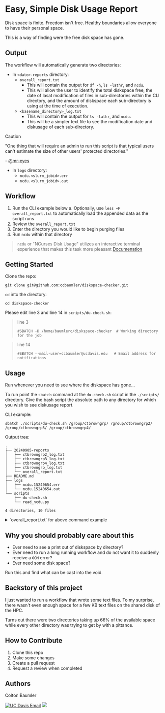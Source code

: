 # Easy, Simple Disk Usage Report

Disk space is finite. Freedom isn't free. Healthy boundaries allow everyone to have their personal space.

This is a way of finding were the free disk space has gone.

## Output

The workflow will automatically generate two directories:

- In `<date>-reports` directory:
  - `overall_report.txt`
    - This will contain the output for `df -h`, `ls -lathr`, and `ncdu`.
    - This will allow the user to identify the total diskspace free, the date of lasat modification of files in sub-directories within the CLI directory, and the amount of diskspace each sub-directory is using at the time of execution.
  - `<basename_directory>_log.txt`
    - This will contain the output for `ls -lathr`, and `ncdu`.
    - This will be a simpler text file to see the modification date and diskusage of each sub-directory.
> [!CAUTION]
>
> "One thing that will require an admin to run this script is that typical users can't estimate the size of other users' protected directories."
> 
> \- [@mr-eyes](https://github.com/mr-eyes)

- In `logs` directory:
  - `ncdu.<slurm_jobid>.err`
  - `ncdu.<slurm_jobid>.out`

## Workflow

1. Run the CLI example below
    a. Optionally, use `less +F overall_report.txt` to automatically load the appended data as the script runs
2. Review the `overall_report.txt`
3. Enter the directory you would like to begin purging files
4. Run `ncdu` within that directory
> `ncdu` or "NCurses Disk Usage" utilizes an interactive terminal experience that makes this task more pleasant [Documenation](https://dev.yorhel.nl/ncdu)

## Getting Started

Clone the repo:
```
git clone git@github.com:ccbaumler/diskspace-checker.git
```

`cd` into the directory:
```
cd diskspace-checker
```

Please edit line 3 and line 14 in `scripts/du-check.sh`:

> line 3
> ```
> #SBATCH -D /home/baumlerc/diskspace-checker  # Working directory for the job
> ```

> line 14
> ```
> #SBATCH --mail-user=ccbaumler@ucdavis.edu   # Email address for notifications
> ```

## Usage

Run whenever you need to see where the diskspace has gone...

To run point the `sbatch` command at the `du-check.sh` script in the `./scripts/` directory. Give the bash script the absolute path to any directory for which you wish to see diskusage report.

CLI example:
```
sbatch ./scripts/du-check.sh /group/ctbrowngrp/ /group/ctbrowngrp2/ /group/ctbrowngrp3/ /group/ctbrowngrp4/
```

Output tree:
```
.
├── 20240905-reports
│   ├── ctbrowngrp2_log.txt
│   ├── ctbrowngrp3_log.txt
│   ├── ctbrowngrp4_log.txt
│   ├── ctbrowngrp_log.txt
│   └── overall_report.txt
├── README.md
├── logs
│   ├── ncdu.15240654.err
│   └── ncdu.15240654.out
└── scripts
    ├── du-check.sh
    └── read_ncdu.py

4 directories, 10 files
```

<details>

<summary>`overall_report.txt` for above command example</summary>

### `overall_report.txt`

```
Disk Usage Report
==================
Job ID: 15240654
Job Name: ncdu_check
Start Time: Thu Sep  5 10:12:00 PDT 2024

Checking directory: /group/ctbrowngrp/
------------------------------------------------------------------------------------------
Filesystem                            Size  Used Avail Use% Mounted on
nas-6-0-ib:/nas-6-0/ctbrowngrp/group  220T  218T  2.8T  99% /group/ctbrowngrp

Per.      Links  Owner Group    Size  Date Modified   Name
total 834K
drwxr-sr-x   2 bill     ctbrowngrp   4 Mar  4  2020 bill
drwxrwsr-x   4 ctbrown  ctbrowngrp   9 May  8  2020 ncbi-genomes
drwxr-sr-x   4 irber    ctbrowngrp   4 Jul 11  2020 irber
drwxrwsr-x   3 ntpierce ctbrowngrp   9 Jan 11  2021 progenomes
drwxrwsr-x   4 ntpierce ctbrowngrp  33 Jan 22  2021 dammit-databases
drwxrwsr-x   3 cjfinno  ctbrowngrp   6 Jan 29  2021 finno
drwxrwsr-x   2 hehouts  ctbrowngrp   3 Jul 28  2021 non-microbial-reference
drwxr-sr-x   2 tereiter ctbrowngrp  61 Jan  8  2022 killifish
lrwxrwxrwx   1 root     ctbrowngrp  14 Jan 27  2022 scratch -> ../ctbrowngrp2
drwxrwsr-x   2 ntpierce ctbrowngrp   3 Jan 31  2022 mmetsp
drwxrwsr-x   7 ntpierce ctbrowngrp  23 Apr 11  2022 gtdb
drwxrwsr-x   3 ntpierce ctbrowngrp   5 May 24  2022 sra_search
drwxrwsr-x   6 pengsc   ctbrowngrp   9 Jun 13  2022 speng
drwxrwsr-x  11 dani314  ctbrowngrp  11 Jun 15  2022 toedlab
drwxrwsr-x   7 camw     ctbrowngrp   8 Jul 22  2022 camw
drwxr-sr-x   7 olgabot  ctbrowngrp   9 Sep  9  2022 olgabot
drwxrwsr-x   5 ffavila  ctbrowngrp   7 Oct  4  2022 bellonelab_shared
-rw-rw-r--   1 mshokrof ctbrowngrp  44 Dec 30  2022 cattle_pan.log
drwxrwsr-x  10 ntpierce ctbrowngrp  10 Feb  6  2023 virus-references
-rw-rw-r--   1 ctbrown  ctbrowngrp 444 Mar 14  2023 du.out.2023.03.14
drwxrwsr-x   2 ntpierce ctbrowngrp  10 Mar 28  2023 genbank
-r--rw-r--   1 ctbrown  ctbrowngrp 507 Sep 19  2023 du.out.2023.09.19
drwxrwsr-x   3 jyge     ctbrowngrp   3 Jan 12  2024 jyge
drwxrwsr-x   3 ntpierce ctbrowngrp  10 Jan 30  2024 gtdb-fastas
drwxrwsr-x  22 mshokrof ctbrowngrp  44 Apr 14 00:25 mshokrof
drwxrwsr-t  27 ctbrown  ctbrowngrp  31 May 14 07:29 .
drwxrwsr-x 202 ctbrown  ctbrown    341 Jun  6 09:34 ctbrown
drwxrwsr-x  18 pengsc   ctbrowngrp  20 Jul  1 12:35 finnolab_shared
drwxrwsrwt   5 ctbrown  ctbrowngrp   6 Jul 25 08:15 projects
drwxrwsrwt  13 ctbrown  ctbrowngrp  17 Aug 16 15:47 sourmash-db
drwxr-xr-x 162 root     root         0 Sep  4 16:59 ..

Running ncdu for /group/ctbrowngrp/
------ /group/ctbrowngrp --- 84.4TiB -------
   39.0TiB  (46.2%) [##########] finnolab_shared
   16.0TiB  (19.0%) [####------] irber
   12.4TiB  (14.7%) [###-------] mshokrof
    8.5TiB  (10.1%) [##--------] bellonelab_shared
    1.9TiB   (2.3%) [----------] ctbrown
    1.6TiB   (1.9%) [----------] gtdb
    1.2TiB   (1.4%) [----------] olgabot
 1011.3GiB   (1.2%) [----------] sourmash-db
  805.8GiB   (0.9%) [----------] projects
  664.5GiB   (0.8%) [----------] gtdb-fastas
  411.7GiB   (0.5%) [----------] virus-references
  345.1GiB   (0.4%) [----------] killifish
  260.3GiB   (0.3%) [----------] progenomes
   98.4GiB   (0.1%) [----------] toedlab
   78.5GiB   (0.1%) [----------] camw
   66.8GiB   (0.1%) [----------] ncbi-genomes
   23.8GiB   (0.0%) [----------] genbank
   13.8GiB   (0.0%) [----------] speng
   10.6GiB   (0.0%) [----------] dammit-databases
  840.3MiB   (0.0%) [----------] non-microbial-reference
  290.9MiB   (0.0%) [----------] sra_search
  100.6MiB   (0.0%) [----------] mmetsp
   89.9MiB   (0.0%) [----------] finno
  106.0KiB   (0.0%) [----------] bill
   12.0KiB   (0.0%) [----------] du.out.2023.03.14
   12.0KiB   (0.0%) [----------] du.out.2023.09.19
    1.5KiB   (0.0%) [----------] jyge
    512.0B   (0.0%) [----------] cattle_pan.log
    512.0B   (0.0%) [----------] scratch
Disk usage information for /group/ctbrowngrp/ has been written to ./20240905-reports/ctbrowngrp_log.txt
------------------------------------------------------------------------------------------
Checking directory: /group/ctbrowngrp2/
------------------------------------------------------------------------------------------
Filesystem                       Size  Used Avail Use% Mounted on
nas-4-0-ib:/nas-4-0/ctbrowngrp2  100T  100T  450G 100% /group/ctbrowngrp2

Per.      Links  Owner Group    Size  Date Modified   Name
total 2.1M
-rw-rw-r--   1 ctbrown  ctbrowngrp  166 Jan 28  2022 README.md
drwxr-sr-x   3 tereiter ctbrowngrp    3 Mar 16  2022 tereiter
-rw-rw-r--   1 mshokrof ctbrowngrp    0 Feb 21  2023 log
-rw-rw-r--   1 cbquinn  ctbrowngrp    0 May  5  2023 K8.summary.txt
-rw-rw-r--   1 vkrojas  ctbrowngrp    0 Jun 21  2023 chuck.txt
drwxrwsr-x   3 baumlerc ctbrowngrp    3 Aug 19  2023 baumlerc
-rw-rw-r--   1 ctbrown  ctbrowngrp  428 Sep 19  2023 du.out.2023.09.19
drwxrwsr-t   6 ntpierce ctbrowngrp    6 Oct  1  2023 ntpierce
drwxrwsr-x   6 cbquinn  ctbrowngrp    6 Oct 19  2023 scratch
drwxr-xr-x   8 hennelly ctbrowngrp    8 Nov 27  2023 hennelly
drwxrwsr-x  13 tahmed   ctbrowngrp   15 Dec  5  2023 tamer
-rw-rw-r--   1 cbquinn  ctbrowngrp   14 Dec 24  2023 K7.loglikelihood.txt
-rw-rw-r--   1 cbquinn  ctbrowngrp    9 Dec 24  2023 K7.CV_error.txt
-rw-rw-r--   1 cbquinn  ctbrowngrp    0 Dec 24  2023 K7.summary.txt
-rw-rw-r--   1 cbquinn  ctbrowngrp    0 Dec 24  2023 K7.best_run.txt
-rw-rw-r--   1 cbquinn  ctbrowngrp 4.4K Dec 24  2023 K7.subjects.txt
-rw-rw-r--   1 cbquinn  ctbrowngrp 4.6K Dec 24  2023 K7.results.txt
drwxrwxrwx  11 cbquinn  ctbrowngrp   23 Dec 25  2023 cbquinn
-rw-rw-r--   1 cbquinn  ctbrowngrp   14 Dec 25  2023 K8.loglikelihood.txt
-rw-rw-r--   1 cbquinn  ctbrowngrp    9 Dec 25  2023 K8.CV_error.txt
-rw-rw-r--   1 cbquinn  ctbrowngrp    0 Dec 25  2023 K8.best_run.txt
-rw-rw-r--   1 cbquinn  ctbrowngrp    0 Dec 25  2023 K8.subjects.txt
-rw-rw-r--   1 cbquinn  ctbrowngrp    0 Dec 25  2023 K8.results.txt
drwxrwsr-x   3 baumlerc ctbrowngrp    3 Jan  8  2024 ${USER}
drwxrwsr-x   3 baumlerc ctbrowngrp    3 Jan  8  2024 {USER}
drwxrwsr-x   3 baumlerc ctbrowngrp    3 Jan  8  2024 $USER
drwxrwsr-x   3 baumlerc ctbrowngrp    3 Jan  8  2024 {{$USER}}
drwxrwsr-x   3 baumlerc ctbrowngrp    3 Jan  8  2024 {{ os.environ['USER'] }}
drwxrwsr-x   9 jdowen   ctbrowngrp    9 Jan 22  2024 jdowen
drwxrwsr-x  40 ctbrown  ctbrowngrp   45 Jan 27  2024 ctbrown
drwxrwsr-x   7 mhussien ctbrowngrp    8 Feb 27  2024 mhussien
drwxrwsr-x   7 hehouts  ctbrowngrp    7 Feb 27  2024 hehouts
drwxrwsr-x  18 mshokrof ctbrowngrp   23 Mar  5  2024 mshokrof
drwxrwsr-x   2 yc22     ctbrowngrp   10 Mar 17 21:22 yc22
drwxr-xr-x  61 yote     yote         75 Apr 19 05:07 yote
drwxrwsr-x   5 sereng   ctbrowngrp    5 May  2 23:05 sereng
drwxrwsr-x  21 sophiepq ctbrowngrp   23 May 22 09:05 sophiepq
-rw-rw-r--   1 jdowen   ctbrowngrp    0 May 23 05:41 jdow
-rw-rw-r--   1 jdowen   ctbrowngrp    0 May 23 05:41 jdo
drwxrwsr-x   8 cassrod7 ctbrowngrp    8 Jun 23 10:06 cassrod7
drwxrwsr-x   6 vkrojas  ctbrowngrp    8 Jun 28 14:51 vkrojas
drwxrwsr-x   5 pengsc   ctbrowngrp    5 Jul 18 12:15 pengsc
drwxrwsrwt  26 ctbrown  ctbrowngrp   44 Aug 22 19:16 .
drwxr-xr-x 162 root     root          0 Sep  4 16:59 ..

Running ncdu for /group/ctbrowngrp2/
------ /group/ctbrowngrp2 --- 94.7TiB -------
   16.8TiB  (17.7%) [##########] tereiter
   13.4TiB  (14.1%) [########--] yote
   12.3TiB  (13.0%) [#######---] cbquinn
   11.3TiB  (11.9%) [#######---] pengsc
    8.7TiB   (9.2%) [#####-----] scratch
    7.5TiB   (7.9%) [####------] hennelly
    6.0TiB   (6.3%) [####------] sophiepq
    5.9TiB   (6.3%) [####------] mshokrof
    3.6TiB   (3.8%) [##--------] jdowen
    3.2TiB   (3.3%) [##--------] tamer
    1.9TiB   (2.0%) [#---------] hehouts
    1.8TiB   (1.9%) [#---------] mhussien
  817.5GiB   (0.8%) [----------] ctbrown
  794.0GiB   (0.8%) [----------] sereng
  451.0GiB   (0.5%) [----------] vkrojas
  275.0GiB   (0.3%) [----------] cassrod7
    9.0GiB   (0.0%) [----------] yc22
  677.9MiB   (0.0%) [----------] ntpierce
   33.0KiB   (0.0%) [----------] baumlerc
   12.0KiB   (0.0%) [----------] du.out.2023.09.19
   12.0KiB   (0.0%) [----------] README.md
   12.0KiB   (0.0%) [----------] K7.subjects.txt
   12.0KiB   (0.0%) [----------] K7.results.txt
    1.5KiB   (0.0%) [----------] {USER}
    1.5KiB   (0.0%) [----------] ${USER}
    1.5KiB   (0.0%) [----------] {{$USER}}
    1.5KiB   (0.0%) [----------] $USER
    1.5KiB   (0.0%) [----------] {{ os.environ['USER'] }}
    512.0B   (0.0%) [----------] K8.loglikelihood.txt
    512.0B   (0.0%) [----------] jdo
    512.0B   (0.0%) [----------] jdow
    512.0B   (0.0%) [----------] chuck.txt
    512.0B   (0.0%) [----------] K8.CV_error.txt
    512.0B   (0.0%) [----------] K7.summary.txt
    512.0B   (0.0%) [----------] K8.summary.txt
    512.0B   (0.0%) [----------] K7.CV_error.txt
    512.0B   (0.0%) [----------] log
    512.0B   (0.0%) [----------] K7.loglikelihood.txt
    512.0B   (0.0%) [----------] K7.best_run.txt
    512.0B   (0.0%) [----------] K8.results.txt
    512.0B   (0.0%) [----------] K8.subjects.txt
    512.0B   (0.0%) [----------] K8.best_run.txt
Disk usage information for /group/ctbrowngrp2/ has been written to ./20240905-reports/ctbrowngrp2_log.txt
------------------------------------------------------------------------------------------
Checking directory: /group/ctbrowngrp3/
------------------------------------------------------------------------------------------
Filesystem                       Size  Used Avail Use% Mounted on
nas-4-0-ib:/nas-4-0/ctbrowngrp3   50T   50T  926G  99% /group/ctbrowngrp3

Per.      Links  Owner Group    Size  Date Modified   Name
total 1.1M
drwxrwsr-x  13 chanyue  chanyue     21 Apr 20  2022 chanyue
drwxrwsr-x   2 sophiez  sophiez      2 Jun 22  2022 sophiez
drwxrwsr-x  12 evanjh19 evanjh19    20 Dec  3  2022 evanjh19
drwxrwsr-x   2 kreagan  kreagan      2 Jan 25  2023 kreagan
drwxrwsr-x   4 falima   falima       5 Feb  8  2023 falima
drwxrwsr-x   5 mamahmou mamahmou     7 Mar 31  2023 mamahmou
drwxrwsr-x  34 rgtoed   rgtoed      47 Jun  9  2023 rgtoed
drwxrwsr-x  17 makan    makan       24 Jun 27  2023 makan
-rw-rw-r--   1 ctbrown  ctbrowngrp 385 Sep 19  2023 du.out.2023.09.19
drwxrwsr-x   5 ajoyeux  ajoyeux      7 Oct  2  2023 ajoyeux
-rw-r--r--   1 root     ctbrowngrp  12 Oct  2  2023 du.2023-10-02
drwxrwsr-x  19 sjnair   sjnair      31 Feb 24  2024 sjnair
drwxrwsr-t  30 ctbrown  ctbrowngrp  32 Mar  6  2024 .
drwxrwsr-x   5 jmcphers jmcphers     8 Mar  8 11:23 jmcphers
drwxrwsr-x   3 mmcadam  mmcadam      5 Mar  8 11:23 mmcadam
drwxrwsrwt  11 ctbrown  ctbrowngrp  12 Mar 13 10:45 scratch
drwxrwsr-x   2 pmagalan ctbrowngrp  17 Mar 21 13:24 prmagalang
drwxrwsr-x   4 karobert ctbrowngrp   5 Apr 23 14:01 karobert
drwxrwsr-x   7 jyge     ctbrowngrp   9 May  6 14:35 jyge
drwxrwsr-x   8 vanburen ctbrowngrp   8 Jun  5 21:20 vanburen
drwxrwsr-x   7 mhussien ctbrowngrp   7 Jul 19 17:46 mhussien
drwxrwsr-x  54 dani314  dani314     88 Aug 13 14:27 dani314
drwxrwsr-x  32 hfm      hfm         51 Sep  2 01:44 hfm
drwxrwsr-x  25 zyzhao   zyzhao      37 Sep  3 10:36 zyzhao
drwxrwsr-x   9 sjryan12 sjryan12    15 Sep  3 12:13 sjryan12
drwxrwsr-x  34 clgrett  clgrett     41 Sep  3 20:20 clgrett
drwxrwsr-x  26 hdheath  hdheath    153 Sep  4 11:18 hdheath
drwxrwsr-x  28 gmvaz    gmvaz       50 Sep  4 15:31 gmvaz
drwxr-xr-x 162 root     root         0 Sep  4 16:59 ..
drwxrwsr-x  31 msleeper msleeper    45 Sep  5 12:34 msleeper
drwxrwsr-x  67 baumlerc baumlerc    91 Sep  5 13:40 baumlerc
drwxrwsr-x  25 tpowell7 tpowell7    30 Sep  5 13:49 tpowell7

Running ncdu for /group/ctbrowngrp3/
------ /group/ctbrowngrp3 --- 48.8TiB -------
   15.6TiB  (31.9%) [##########] hfm
   13.7TiB  (28.0%) [#########-] scratch
    4.7TiB   (9.6%) [###-------] zyzhao
    3.4TiB   (6.9%) [##--------] mhussien
    2.2TiB   (4.6%) [#---------] tpowell7
    2.2TiB   (4.4%) [#---------] dani314
    1.9TiB   (3.9%) [#---------] msleeper
    1.6TiB   (3.2%) [#---------] rgtoed
  962.9GiB   (1.9%) [#---------] clgrett
  813.3GiB   (1.6%) [#---------] vanburen
  685.4GiB   (1.4%) [----------] hdheath
  227.8GiB   (0.5%) [----------] jyge
  206.1GiB   (0.4%) [----------] sjryan12
  203.5GiB   (0.4%) [----------] baumlerc
  196.5GiB   (0.4%) [----------] karobert
  190.8GiB   (0.4%) [----------] gmvaz
  102.4GiB   (0.2%) [----------] makan
   79.8GiB   (0.2%) [----------] sjnair
   48.9GiB   (0.1%) [----------] evanjh19
   44.3GiB   (0.1%) [----------] prmagalang
    4.4GiB   (0.0%) [----------] chanyue
  742.3MiB   (0.0%) [----------] mamahmou
   50.0KiB   (0.0%) [----------] jmcphers
   38.0KiB   (0.0%) [----------] ajoyeux
   13.5KiB   (0.0%) [----------] falima
   12.0KiB   (0.0%) [----------] du.out.2023.09.19
    2.0KiB   (0.0%) [----------] mmcadam
    512.0B   (0.0%) [----------] sophiez
    512.0B   (0.0%) [----------] du.2023-10-02
    512.0B   (0.0%) [----------] kreagan
Disk usage information for /group/ctbrowngrp3/ has been written to ./20240905-reports/ctbrowngrp3_log.txt
------------------------------------------------------------------------------------------
Checking directory: /group/ctbrowngrp4/
------------------------------------------------------------------------------------------
Filesystem                       Size  Used Avail Use% Mounted on
nas-4-3-ib:/nas-4-3/ctbrowngrp4   75T   39T   37T  52% /group/ctbrowngrp4

Per.      Links  Owner Group    Size  Date Modified   Name
total 242K
drwx--S---   5 mhussien ctbrowngrp  6 May 13 16:06 2024-mhussien-QC
drwxrwsr-x   5 statham  ctbrowngrp  5 Jul 19 11:04 2024-statham
drwxrwsr-x   5 nchin    ctbrowngrp 10 Jul 30 11:22 2024-nchin-virus
drwxrwsr-x   8 cbquinn  ctbrowngrp  9 Aug  1 21:50 2024-cbquinn-redfoxWGS
drwxrwsr-x   3 baumlerc ctbrowngrp  3 Aug  1 23:00 2024-ccbaumler-allthebacteria
drwxrwsr-x   8 vanburen ctbrowngrp 14 Aug 12 12:23 2024-vanburen-horse-genomes
drwxrwsr-x   3 baumlerc ctbrowngrp  3 Aug 14 12:17 2024-ccbaumler-gtdb
drwxrwsrwt  15 ctbrown  ctbrowngrp 15 Aug 14 12:18 .
drwxrwsr-x   7 mmerid   ctbrowngrp  8 Aug 16 09:30 mmerid
drwxrwsr-x   4 jdowen   ctbrowngrp  4 Aug 21 16:04 2024-jdowen-islandskunk
drwxrwsr-x   6 tmathieu ctbrowngrp  6 Aug 22 12:28 2024-tell-nanopore
drwxrwxrwx   5 cbquinn  ctbrowngrp  6 Aug 29 13:28 2024-cbquinn-redwolf
drwxrwsr-x   5 baumlerc ctbrowngrp 10 Sep  4 14:21 2024-ccbaumler-genbank
drwxrwsr-x   6 sophiepq ctbrowngrp  6 Sep  5 00:35 2024-sophiepq-kitfoxGBS
drwxr-xr-x 162 root     root        0 Sep  5 20:17 ..

Running ncdu for /group/ctbrowngrp4/
------ /group/ctbrowngrp4 --- 32.5TiB -------
   30.6TiB  (94.0%) [##########] 2024-vanburen-horse-genomes
  636.0GiB   (1.9%) [----------] 2024-ccbaumler-allthebacteria
  527.5GiB   (1.6%) [----------] 2024-ccbaumler-genbank
  241.6GiB   (0.7%) [----------] 2024-cbquinn-redwolf
  195.1GiB   (0.6%) [----------] 2024-tell-nanopore
  141.2GiB   (0.4%) [----------] mmerid
   79.5GiB   (0.2%) [----------] 2024-ccbaumler-gtdb
   70.9GiB   (0.2%) [----------] 2024-sophiepq-kitfoxGBS
   55.8GiB   (0.2%) [----------] 2024-jdowen-islandskunk
   41.4GiB   (0.1%) [----------] 2024-statham
   10.8GiB   (0.0%) [----------] 2024-cbquinn-redfoxWGS
    8.8GiB   (0.0%) [----------] 2024-nchin-virus
   24.0KiB   (0.0%) [----------] 2024-mhussien-QC
Disk usage information for /group/ctbrowngrp4/ has been written to ./20240905-reports/ctbrowngrp4_log.txt
------------------------------------------------------------------------------------------
Disk usage check completed for all provided directories.
End Time: Fri Sep  6 00:54:14 PDT 2024
```

</details>

## Why you should probably care about this

- Ever need to see a print out of diskspace by directory?
- Ever need to run a long running workflow and do not want it to suddenly receive a `OOM` error?
- Ever need some disk space?

Run this and find what can be cast into the void.

## Backstory of this project

I just wanted to run a workflow that wrote some text files. To my surprise, there wasn't even enough space for a few KB text files on the shared disk of the HPC.

Turns out there were two directories taking up 66% of the available space while every other directory was trying to get by with a pittance.

## How to Contribute

1. Clone this repo
2. Make some changes
3. Create a pull request
4. Request a review when completed

## Authors

Colton Baumler

[![UC Davis Email](https://img.shields.io/badge/UC_Davis-Email-blue?style=for-the-badge&colorA=blue&colorB=gold)](mailto:ccbaumler@ucdavis.edu) <a href="mailto:ccbaumler@gmail.com"><img src="https://img.shields.io/badge/gmail-%23DD0031.svg?&style=for-the-badge&logo=gmail&logoColor=white"/></a>
